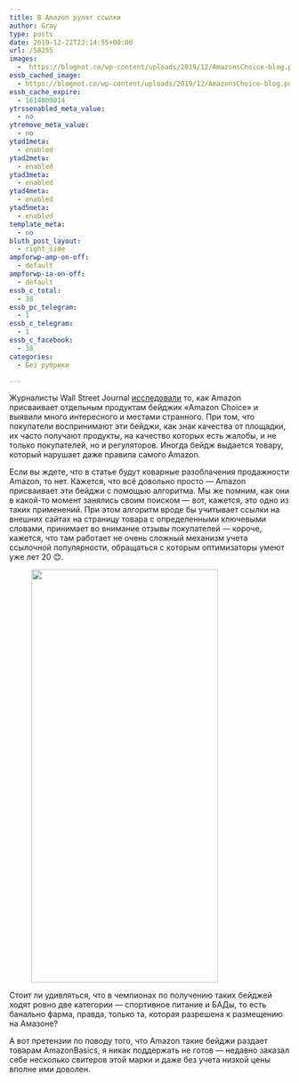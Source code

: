 ```yaml
---
title: В Amazon рулят ссылки
author: Gray
type: posts
date: 2019-12-22T22:14:55+00:00
url: /58255
images:
  -  https://blognot.co/wp-content/uploads/2019/12/AmazonsChoice-blog.png
essb_cached_image:
  - https://blognot.co/wp-content/uploads/2019/12/AmazonsChoice-blog.png
essb_cache_expire:
  - 1614009014
ytrssenabled_meta_value:
  - no
ytremove_meta_value:
  - no
ytad1meta:
  - enabled
ytad2meta:
  - enabled
ytad3meta:
  - enabled
ytad4meta:
  - enabled
ytad5meta:
  - enabled
template_meta:
  - no
bluth_post_layout:
  - right_side
ampforwp-amp-on-off:
  - default
ampforwp-ia-on-off:
  - default
essb_c_total:
  - 38
essb_pc_telegram:
  - 1
essb_c_telegram:
  - 1
essb_c_facebook:
  - 38
categories:
  - Без рубрики

---
```








Журналисты Wall Street Journal [исследовали][1] то, как Amazon присваивает отдельным продуктам бейджик &#171;Amazon Choice&#187; и выявили много интересного и местами странного. При том, что покупатели воспринимают эти бейджи, как знак качества от площадки, их часто получают продукты, на качество которых есть жалобы, и не только покупателей, но и регуляторов. Иногда бейдж выдается товару, который нарушает даже правила самого Amazon. 

Если вы ждете, что в статье будут коварные разоблачения продажности Amazon, то нет. Кажется, что всё довольно просто — Amazon присваивает эти бейджи с помощью алгоритма. Мы же помним, как они в какой-то момент занялись своим поиском — вот, кажется, это одно из таких применений. При этом алгоритм вроде бы учитывает ссылки на внешних сайтах на страницу товара с определенными ключевыми словами, принимает во внимание отзывы покупателей — короче, кажется, что там работает не очень сложный механизм учета ссылочной популярности, обращаться с которым оптимизаторы умеют уже лет 20 😊.

<div class="wp-block-image">
  <figure class="aligncenter size-large"><img data-attachment-id="58258" data-permalink="https://blognot.co/58255/%d1%81%d0%bd%d0%b8%d0%bc%d0%be%d0%ba-%d1%8d%d0%ba%d1%80%d0%b0%d0%bd%d0%b0-2019-12-23-%d0%b2-00-17-03" data-orig-file="https://i1.wp.com/blognot.co/wp-content/uploads/2019/12/Снимок-экрана-2019-12-23-в-00.17.03.png?fit=335%2C743&ssl=1" data-orig-size="335,743" data-comments-opened="1" data-image-meta="{&quot;aperture&quot;:&quot;0&quot;,&quot;credit&quot;:&quot;&quot;,&quot;camera&quot;:&quot;&quot;,&quot;caption&quot;:&quot;&quot;,&quot;created_timestamp&quot;:&quot;0&quot;,&quot;copyright&quot;:&quot;&quot;,&quot;focal_length&quot;:&quot;0&quot;,&quot;iso&quot;:&quot;0&quot;,&quot;shutter_speed&quot;:&quot;0&quot;,&quot;title&quot;:&quot;&quot;,&quot;orientation&quot;:&quot;0&quot;}" data-image-title="Снимок-экрана-2019-12-23-в-00.17.03" data-image-description="" data-medium-file="https://i1.wp.com/blognot.co/wp-content/uploads/2019/12/Снимок-экрана-2019-12-23-в-00.17.03.png?fit=135%2C300&ssl=1" data-large-file="https://i1.wp.com/blognot.co/wp-content/uploads/2019/12/Снимок-экрана-2019-12-23-в-00.17.03.png?fit=335%2C743&ssl=1" width="335" height="743" src="https://i1.wp.com/blognot.co/wp-content/uploads/2019/12/Снимок-экрана-2019-12-23-в-00.17.03.png?resize=335%2C743&#038;ssl=1" alt="" class="wp-image-58258" srcset="https://i1.wp.com/blognot.co/wp-content/uploads/2019/12/Снимок-экрана-2019-12-23-в-00.17.03.png?w=335&ssl=1 335w, https://i1.wp.com/blognot.co/wp-content/uploads/2019/12/Снимок-экрана-2019-12-23-в-00.17.03.png?resize=135%2C300&ssl=1 135w, https://i1.wp.com/blognot.co/wp-content/uploads/2019/12/Снимок-экрана-2019-12-23-в-00.17.03.png?resize=225%2C500&ssl=1 225w" sizes="(max-width: 335px) 100vw, 335px" data-recalc-dims="1" /></figure>


Стоит ли удивляться, что в чемпионах по получению таких бейджей ходят ровно две категории — спортивное питание и БАДы, то есть банально фарма, правда, только та, которая разрешена к размещению на Амазоне?

А вот претензии по поводу того, что Amazon такие бейджи раздает товарам AmazonBasics, я никак поддержать не готов — недавно заказал себе несколько свитеров этой марки и даже без учета низкой цены вполне ими доволен.&nbsp;

 [1]: https://www.wsj.com/articles/amazons-choice-isnt-the-endorsement-it-appears-11577035151?mod=hp_lead_pos1
